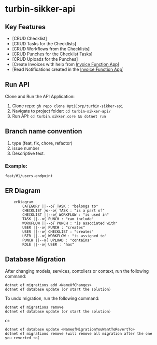 # turbin-sikker-api

## Key Features

- [CRUD Checklist]
- [CRUD Tasks for the Checklists]
- [CRUD Workflows from the Checklists]
- [CRUD Punches for the Checklist Tasks]
- [CRUD Uploads for the Punches]
- [Create Invoices with help from [Invoice Function App](https://github.com/OptiCorp/invoice-function-app)]
- [Read Notifications created in the [Invoice Function App](https://github.com/OptiCorp/invoice-function-app)]

## Run API

Clone and Run the API Application:

1. Clone repo: `gh repo clone OptiCorp/turbin-sikker-api`
2. Navigate to project folder: `cd turbin-sikker-api/`
3. Run API: `cd turbin.sikker.core && dotnet run`

## Branch name convention 
1. type (feat, fix, chore, refactor)
2. issue number
3. Descriptive text.

### Example:

```
feat/#1/users-endpoint
```

## ER Diagram

```mermaid
    erDiagram
        CATEGORY ||--o{ TASK : "belongs to"
        CHECKLIST }o--o{ TASK : "is a part of"
        CHECKLIST ||--o{ WORKFLOW : "is used in"
        TASK ||--o{ PUNCH : "can include"
        WORKFLOW ||--o{ PUNCH : "is associated with"
        USER ||--o{ PUNCH : "creates"
        USER ||--o{ CHECKLIST : "creates"
        USER ||--o{ WORKFLOW : "is assigned to"
        PUNCH ||--o{ UPLOAD : "contains"
        ROLE ||--o{ USER : "has"
```

## Database Migration

After changing models, services, contollers or context, run the following command:

```dotnet
dotnet ef migrations add <NameOfChanges>
dotnet ef database update (or start the solution)
```

To undo migration, run the following command:

```dotnet
dotnet ef migrations remove
dotnet ef database update (or start the solution)
```

or:

```dotnet
dotnet ef database update <NameofMigrationYouWantToRevertTo>
dotnet ef migrations remove (will remove all migration after the one you reverted to)
```
